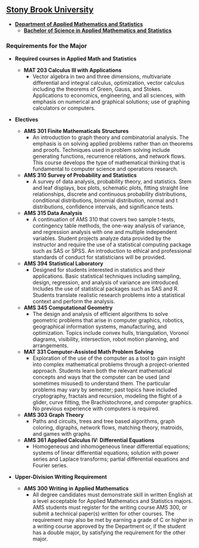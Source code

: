 ## [**Stony Brook University**](https://www.stonybrook.edu/)

- [**Department of Applied Mathematics and Statistics**](https://www.stonybrook.edu/commcms/ams/)
  - [**Bachelor of Science in Applied Mathematics and Statistics**](https://www.stonybrook.edu/commcms/ams/undergraduate/)

### Requirements for the Major

- **Required courses in Applied Math and Statistics**
  - **MAT 203 Calculus III with Applications**
    - Vector algebra in two and three dimensions, multivariate differential and integral calculus, optimization, vector calculus including the theorems of Green, Gauss, and Stokes. Applications to economics, engineering, and all sciences, with emphasis on numerical and graphical solutions; use of graphing calculators or computers. 

- **Electives**
  - **AMS 301 Finite Mathematicals Structures**
    - An introduction to graph theory and combinatorial analysis. The emphasis is on solving applied problems rather than on theorems and proofs. Techniques used in problem solving include generating functions, recurrence relations, and network flows. This course develops the type of mathematical thinking that is fundamental to computer science and operations research.
  - **AMS 310 Survey of Probability and Statistics**
    - A survey of data analysis, probability theory, and statistics. Stem and leaf displays, box plots, schematic plots, fitting straight line relationships, discrete and continuous probability distributions, conditional distributions, binomial distribution, normal and t distributions, confidence intervals, and significance tests.
  - **AMS 315 Data Analysis**
    - A continuation of AMS 310 that covers two sample t-tests, contingency table methods, the one-way analysis of variance, and regression analysis with one and multiple independent variables. Student projects analyze data provided by the instructor and require the use of a statistical computing package such as SAS or SPSS. An introduction to ethical and professional standards of conduct for statisticians will be provided.
  - **AMS 394 Statistical Laboratory**
    -  Designed for students interested in statistics and their applications. Basic statistical techniques including sampling, design, regression, and analysis of variance are introduced. Includes the use of statistical packages such as SAS and R. Students translate realistic research problems into a statistical context and perform the analysis.
  - **AMS 345 Computational Geometry**
    - The design and analysis of efficient algorithms to solve geometric problems that arise in computer graphics, robotics, geographical information systems, manufacturing, and optimization. Topics include convex hulls, triangulation, Voronoi diagrams, visibility, intersection, robot motion planning, and arrangements.
  - **MAT 331 Computer-Assisted Math Problem Solving**
    - Exploration of the use of the computer as a tool to gain insight into complex mathematical problems through a project-oriented approach. Students learn both the relevant mathematical concepts and ways that the computer can be used (and sometimes misused) to understand them. The particular problems may vary by semester; past topics have included cryptography, fractals and recursion, modeling the flight of a glider, curve fitting, the Brachistochrone, and computer graphics. No previous experience with computers is required.
  - **AMS 303 Graph Theory**
    - Paths and circuits, trees and tree based algorithms, graph coloring, digraphs, network flows, matching theory, matroids, and games with graphs.
  - **AMS 361 Applied Calculus IV: Differential Equations**
    - Homogeneous and inhomogeneous linear differential equations; systems of linear differential equations; solution with power series and Laplace transforms; partial differential equations and Fourier series.

- **Upper-Division Writing Requirement**
  - **AMS 300 Writing in Applied Mathematics**
    - All degree candidates must demonstrate skill in written English at a level acceptable for Applied Mathematics and Statistics majors. AMS students must register for the writing course AMS 300, or submit a technical paper(s) written for other courses. The requirement may also be met by earning a grade of C or higher in a writing course approved by the Department or, if the student has a double major, by satisfying the requirement for the other major.
